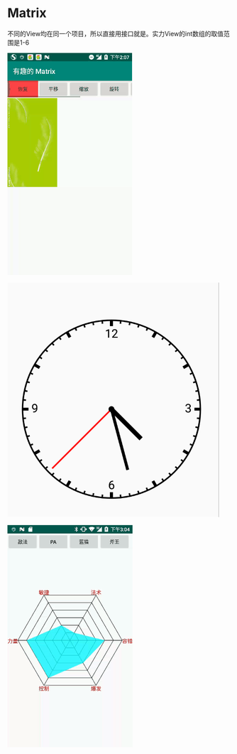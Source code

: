# Matrix

不同的View均在同一个项目，所以直接用接口就是。实力View的int数组的取值范围是1-6

![gif](https://github.com/laiyuchenrushuang/Matrix/blob/master/gf.gif)

![whatch](https://github.com/laiyuchenrushuang/Matrix/blob/master/tp.png)

![Dota2](https://github.com/laiyuchenrushuang/Matrix/blob/master/gif.gif)
